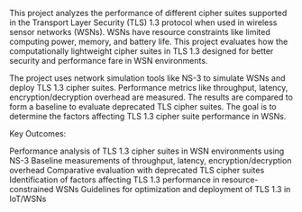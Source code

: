 This project analyzes the performance of different cipher suites supported in the Transport Layer Security (TLS) 1.3 protocol when used in wireless sensor networks (WSNs). WSNs have resource constraints like limited computing power, memory, and battery life. This project evaluates how the computationally lightweight cipher suites in TLS 1.3 designed for better security and performance fare in WSN environments.

The project uses network simulation tools like NS-3 to simulate WSNs and deploy TLS 1.3 cipher suites. Performance metrics like throughput, latency, encryption/decryption overhead are measured. The results are compared to form a baseline to evaluate deprecated TLS cipher suites. The goal is to determine the factors affecting TLS 1.3 cipher suite performance in WSNs.

Key Outcomes:

Performance analysis of TLS 1.3 cipher suites in WSN environments using NS-3
Baseline measurements of throughput, latency, encryption/decryption overhead
Comparative evaluation with deprecated TLS cipher suites
Identification of factors affecting TLS 1.3 performance in resource-constrained WSNs
Guidelines for optimization and deployment of TLS 1.3 in IoT/WSNs
